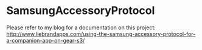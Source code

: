 # SamsungAccessoryProtocol

Please refer to my blog for a documentation on this project: http://www.liebrandapps.com/using-the-samsung-accessory-protocol-for-a-companion-app-on-gear-s3/

